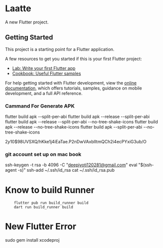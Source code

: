 # Laatte

A new Flutter project.

## Getting Started

This project is a starting point for a Flutter application.

A few resources to get you started if this is your first Flutter project:

- [Lab: Write your first Flutter app](https://docs.flutter.dev/get-started/codelab)
- [Cookbook: Useful Flutter samples](https://docs.flutter.dev/cookbook)

For help getting started with Flutter development, view the
[online documentation](https://docs.flutter.dev/), which offers tutorials,
samples, guidance on mobile development, and a full API reference.

### Cammand For Generate APK
flutter build apk --split-per-abi
flutter build apk --release --split-per-abi
flutter build apk --release --split-per-abi --no-tree-shake-icons
flutter build apk --release --no-tree-shake-icons
flutter build apk --split-per-abi --no-tree-shake-icons

$2y$10$98UVSXQ/hKke1j4iEaTae.P2nDwVAxblItmQCh2i4ecPYxiG3ub/O

### git account set up on mac book
ssh-keygen -t rsa -b 4096 -C "deepjyoti120281@gmail.com"
eval "$(ssh-agent -s)"
ssh-add ~/.ssh/id_rsa
cat ~/.ssh/id_rsa.pub


# Know to build Runner
        flutter pub run build_runner build
        dart run build_runner build

# New Flutter Error
sudo gem install xcodeproj



